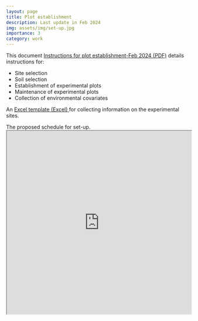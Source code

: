 ```yaml
---
layout: page
title: Plot establishment 
description: Last update in Feb 2024
img: assets/img/set-up.jpg
importance: 3
category: work
---
```


This document <a href="https://drive.google.com/file/d/1CUEagLT-PYOCmK3Y1uAzQx_UH4XQD_fu/view?usp=sharing" target="_blank">Instructions for plot establishment-Feb 2024 (PDF)</a> details instructions for: 

<ul>
  <li>Site selection</li> 
  <li>Soil selection </li> 
  <li>Establishment of experimental plots</li> 
  <li>Maintenance of experimental plots</li> 
  <li>Collection of environmental covariates</li>     
</ul>

An <a href="https://docs.google.com/spreadsheets/d/1PByfi0RTRiEdsazAqNakKLBR-3CvO2HF/edit?usp=sharing&ouid=102358639314492490823&rtpof=true&sd=true" target="_blank"> Excel template (Excel) </a> for collecting information on the experimental sites. 

<div class="caption">
The proposed schedule for set-up.
</div>

<iframe width='100%' height='500' src="https://docs.google.com/spreadsheets/d/e/2PACX-1vSeGUOSsN7tUfNFFY8IGN82ZM6dTB6ZqZRNACtsWeF0N8chRpZuSr4KHeRUEFCwZA/pubhtml?widget=true&amp;headers=false"></iframe>


